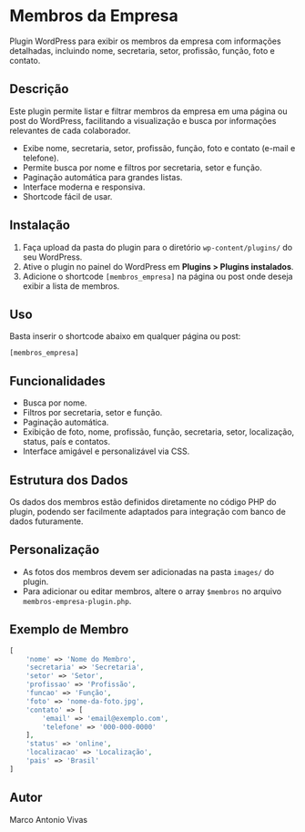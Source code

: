 # Membros da Empresa

Plugin WordPress para exibir os membros da empresa com informações detalhadas, incluindo nome, secretaria, setor, profissão, função, foto e contato.

## Descrição

Este plugin permite listar e filtrar membros da empresa em uma página ou post do WordPress, facilitando a visualização e busca por informações relevantes de cada colaborador.

- Exibe nome, secretaria, setor, profissão, função, foto e contato (e-mail e telefone).
- Permite busca por nome e filtros por secretaria, setor e função.
- Paginação automática para grandes listas.
- Interface moderna e responsiva.
- Shortcode fácil de usar.

## Instalação

1. Faça upload da pasta do plugin para o diretório `wp-content/plugins/` do seu WordPress.
2. Ative o plugin no painel do WordPress em **Plugins > Plugins instalados**.
3. Adicione o shortcode `[membros_empresa]` na página ou post onde deseja exibir a lista de membros.

## Uso

Basta inserir o shortcode abaixo em qualquer página ou post:

```
[membros_empresa]
```

## Funcionalidades

- Busca por nome.
- Filtros por secretaria, setor e função.
- Paginação automática.
- Exibição de foto, nome, profissão, função, secretaria, setor, localização, status, país e contatos.
- Interface amigável e personalizável via CSS.

## Estrutura dos Dados

Os dados dos membros estão definidos diretamente no código PHP do plugin, podendo ser facilmente adaptados para integração com banco de dados futuramente.

## Personalização

- As fotos dos membros devem ser adicionadas na pasta `images/` do plugin.
- Para adicionar ou editar membros, altere o array `$membros` no arquivo `membros-empresa-plugin.php`.

## Exemplo de Membro

```php
[
    'nome' => 'Nome do Membro',
    'secretaria' => 'Secretaria',
    'setor' => 'Setor',
    'profissao' => 'Profissão',
    'funcao' => 'Função',
    'foto' => 'nome-da-foto.jpg',
    'contato' => [
        'email' => 'email@exemplo.com',
        'telefone' => '000-000-0000'
    ],
    'status' => 'online',
    'localizacao' => 'Localização',
    'pais' => 'Brasil'
]
```

## Autor

Marco Antonio Vivas